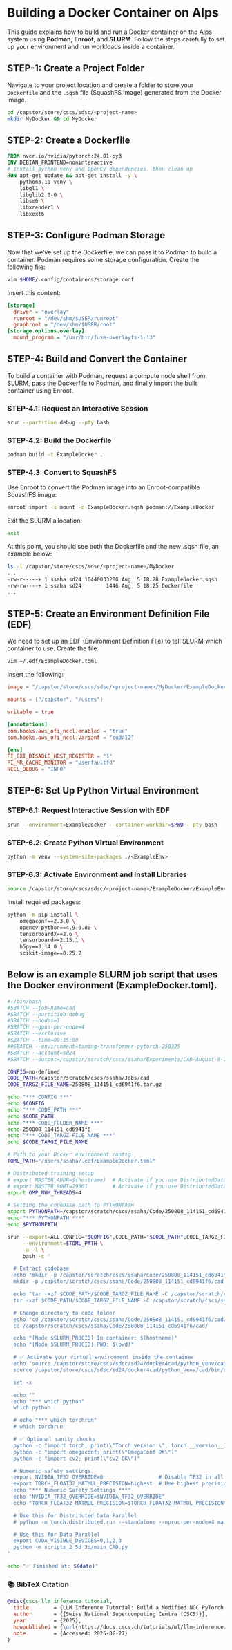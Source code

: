 # Building a Docker Container on Alps

This guide explains how to build and run a Docker container on the Alps system using **Podman**, **Enroot**, and **SLURM**. Follow the steps carefully to set up your environment and run workloads inside a container.

## STEP-1: Create a Project Folder
Navigate to your project location and create a folder to store your `Dockerfile` and the `.sqsh` file (SquashFS image) generated from the Docker image.

```bash
cd /capstor/store/cscs/sdsc/<project-name>
mkdir MyDocker && cd MyDocker
```

## STEP-2: Create a Dockerfile

```dockerfile
FROM nvcr.io/nvidia/pytorch:24.01-py3
ENV DEBIAN_FRONTEND=noninteractive
# Install python venv and OpenCV dependencies, then clean up
RUN apt-get update && apt-get install -y \
    python3.10-venv \
    libgl1 \
    libglib2.0-0 \
    libsm6 \
    libxrender1 \
    libxext6
```
## STEP-3: Configure Podman Storage
Now that we’ve set up the Dockerfile, we can pass it to Podman to build a container. Podman requires some storage configuration. Create the following file:
```bash
vim $HOME/.config/containers/storage.conf
```

Insert this content:

```ini
[storage]
  driver = "overlay"
  runroot = "/dev/shm/$USER/runroot"
  graphroot = "/dev/shm/$USER/root"
[storage.options.overlay]
  mount_program = "/usr/bin/fuse-overlayfs-1.13"
```

## STEP-4: Build and Convert the Container
To build a container with Podman, request a compute node shell from SLURM, pass the Dockerfile to Podman, and finally import the built container using Enroot.
### STEP-4.1: Request an Interactive Session

```bash
srun --partition debug --pty bash
```

### STEP-4.2: Build the Dockerfile

```bash
podman build -t ExampleDocker .
```

### STEP-4.3: Convert to SquashFS
Use Enroot to convert the Podman image into an Enroot-compatible SquashFS image:
```bash
enroot import -x mount -o ExampleDocker.sqsh podman://ExampleDocker
```

Exit the SLURM allocation:
```bash
exit
```

At this point, you should see both the Dockerfile and the new .sqsh file, an example below:
```bash
ls -l /capstor/store/cscs/sdsc/<project-name>/MyDocker
...
-rw-r-----+ 1 ssaha sd24 16440033280 Aug  5 18:28 ExampleDocker.sqsh
-rw-rw----+ 1 ssaha sd24        1446 Aug  5 18:25 Dockerfile
...
```

## STEP-5: Create an Environment Definition File (EDF)
We need to set up an EDF (Environment Definition File) to tell SLURM which container to use. Create the file:

```bash
vim ~/.edf/ExampleDocker.toml
```
Insert the following:

```toml
image = "/capstor/store/cscs/sdsc/<project-name>/MyDocker/ExampleDocker.sqsh"

mounts = ["/capstor", "/users"]

writable = true

[annotations]
com.hooks.aws_ofi_nccl.enabled = "true"
com.hooks.aws_ofi_nccl.variant = "cuda12"

[env]
FI_CXI_DISABLE_HOST_REGISTER = "1"
FI_MR_CACHE_MONITOR = "userfaultfd"
NCCL_DEBUG = "INFO"

```
## STEP-6: Set Up Python Virtual Environment
### STEP-6.1: Request Interactive Session with EDF

```bash
srun --environment=ExampleDocker --container-workdir=$PWD --pty bash
```

### STEP-6.2: Create Python Virtual Environment
```bash
python -m venv --system-site-packages ./<ExampleEnv>
```

### STEP-6.3: Activate Environment and Install Libraries
```bash
source /capstor/store/cscs/sdsc/<project-name>/ExampleDocker/ExampleEnv/cad/bin/activate
```

Install required packages:
```bash
python -m pip install \
    omegaconf==2.3.0 \
    opencv-python==4.9.0.80 \
    tensorboardX==2.6 \
    tensorboard==2.15.1 \
    h5py==3.14.0 \
    scikit-image==0.25.2

```

## Below is an example SLURM job script that uses the Docker environment (ExampleDocker.toml).

```bash
#!/bin/bash
#SBATCH --job-name=cad
#SBATCH --partition debug
#SBATCH --nodes=1
#SBATCH --gpus-per-node=4
#SBATCH --exclusive
#SBATCH --time=00:15:00
##SBATCH --environment=taming-transformer-pytorch-250325
#SBATCH --account=sd24
#SBATCH --output=/capstor/scratch/cscs/ssaha/Experiments/CAD-August-8-2025/daint_exp_07-08-2025-001_debug/bs_0_ngpu_4_250808_1141_70540/slurm_out_%j.out  # Output log file

CONFIG=no-defined
CODE_PATH=/capstor/scratch/cscs/ssaha/Jobs/cad
CODE_TARGZ_FILE_NAME=250808_114151_cd6941f6.tar.gz

echo "*** CONFIG ***"
echo $CONFIG
echo "*** CODE_PATH ***"
echo $CODE_PATH
echo "*** CODE_FOLDER_NAME ***"
echo 250808_114151_cd6941f6
echo "*** CODE_TARGZ_FILE_NAME ***"
echo $CODE_TARGZ_FILE_NAME

# Path to your Docker environment config
TOML_PATH="/users/ssaha/.edf/ExampleDocker.toml"

# Distributed training setup
# export MASTER_ADDR=$(hostname)  # Activate if you use DistributedDataParallel instead of DataParallel in PyTorch
# export MASTER_PORT=29501        # Activate if you use DistributedDataParallel instead of DataParallel in PyTorch
export OMP_NUM_THREADS=4

# Setting the codebase path to PYTHONPATH
export PYTHONPATH=/capstor/scratch/cscs/ssaha/Code/250808_114151_cd6941f6/cad/:$PYTHONPATH
echo "*** PYTHONPATH ***"
echo $PYTHONPATH

srun --export=ALL,CONFIG="$CONFIG",CODE_PATH="$CODE_PATH",CODE_TARGZ_FILE_NAME="$CODE_TARGZ_FILE_NAME" \
     --environment=$TOML_PATH \
     -u -l \
     bash -c '

  # Extract codebase
  echo "mkdir -p /capstor/scratch/cscs/ssaha/Code/250808_114151_cd6941f6/cad"
  mkdir -p /capstor/scratch/cscs/ssaha/Code/250808_114151_cd6941f6/cad

  echo "tar -xzf $CODE_PATH/$CODE_TARGZ_FILE_NAME -C /capstor/scratch/cscs/ssaha/Code/250808_114151_cd6941f6/cad/ --strip-components=1"
  tar -xzf $CODE_PATH/$CODE_TARGZ_FILE_NAME -C /capstor/scratch/cscs/ssaha/Code/250808_114151_cd6941f6/cad/ --strip-components=1

  # Change directory to code folder
  echo "cd /capstor/scratch/cscs/ssaha/Code/250808_114151_cd6941f6/cad/"
  cd /capstor/scratch/cscs/ssaha/Code/250808_114151_cd6941f6/cad/

  echo "[Node $SLURM_PROCID] In container: $(hostname)"
  echo "[Node $SLURM_PROCID] PWD: $(pwd)"

  # ✅ Activate your virtual environment inside the container
  echo "source /capstor/store/cscs/sdsc/sd24/docker4cad/python_venv/cad/bin/activate"
  source /capstor/store/cscs/sdsc/sd24/docker4cad/python_venv/cad/bin/activate

  set -x

  echo ""
  echo "*** which python"
  which python

  # echo "*** which torchrun"
  # which torchrun

  # ✅ Optional sanity checks
  python -c "import torch; print(\"Torch version:\", torch.__version__)"
  python -c "import omegaconf; print(\"OmegaConf OK\")"
  python -c "import cv2; print(\"cv2 OK\")"

  # Numeric safety settings
  export NVIDIA_TF32_OVERRIDE=0                  # Disable TF32 in all CUDA libraries
  export TORCH_FLOAT32_MATMUL_PRECISION=highest  # Use highest precision for PyTorch GEMMs
  echo "*** Numeric Safety Settings ***"
  echo "NVIDIA_TF32_OVERRIDE=$NVIDIA_TF32_OVERRIDE"
  echo "TORCH_FLOAT32_MATMUL_PRECISION=$TORCH_FLOAT32_MATMUL_PRECISION"

  # Use this for Distributed Data Parallel
  # python -m torch.distributed.run --standalone --nproc-per-node=4 main.py $CONFIG

  # Use this for Data Parallel
  export CUDA_VISIBLE_DEVICES=0,1,2,3
  python -m scripts_2_5d_3d/main_CAD.py
'

echo "✅ Finished at: $(date)"


```
### 📚 BibTeX Citation  

```bibtex
@misc{cscs_llm_inference_tutorial,
  title        = {LLM Inference Tutorial: Build a Modified NGC PyTorch Container},
  author       = {{Swiss National Supercomputing Centre (CSCS)}},
  year         = {2025},
  howpublished = {\url{https://docs.cscs.ch/tutorials/ml/llm-inference/#build-a-modified-ngc-pytorch-container}},
  note         = {Accessed: 2025-08-27}
}
